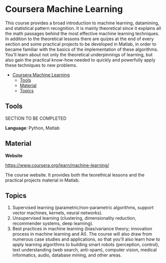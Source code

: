 # Coursera Machine Learning

This course provides a broad introduction to machine learning, datamining, and statistical pattern recognition. It is mainly theoretical since it explains all the math passages behind the most effective machine learning techniques. In addition to the theoretical lessons there are quizes at the end of every section and some practical projects to be developed in Matlab, in order to became familiar with the basics of the implementation of these algorithms.
You'll learn about not only the theoretical underpinnings of learning, but also gain the practical know-how needed to quickly and powerfully apply these techniques to new problems.

- [Coursera Machine Learning](#coursera-machine-learning)
  - [Tools](#tools)
  - [Material](#material)
  - [Topics](#topics)

## Tools

SECTION TO BE COMPLETED

**Language**: Python, Matlab


## Material

**Website**

https://www.coursera.org/learn/machine-learning/

The course website. It provides both the teorethical lessons and the practical projects material in Matlab.

## Topics

1. Supervised learning (parametric/non-parametric algorithms, support vector machines, kernels, neural networks). 
2. Unsupervised learning (clustering, dimensionality reduction, recommender systems, deep learning). 
3. Best practices in machine learning (bias/variance theory; innovation process in machine learning and AI).
The course will also draw from numerous case studies and applications, so that you'll also learn how to apply learning algorithms to building smart robots (perception, control), text understanding (web search, anti-spam), computer vision, medical informatics, audio, database mining, and other areas.
